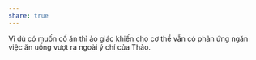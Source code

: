 ```yaml
---
share: true
---
```

Vì dù có muốn cố ăn thì ảo giác khiến cho cơ thể vẫn có phản ứng ngăn việc ăn uống vượt ra ngoài ý chí của Thảo.
